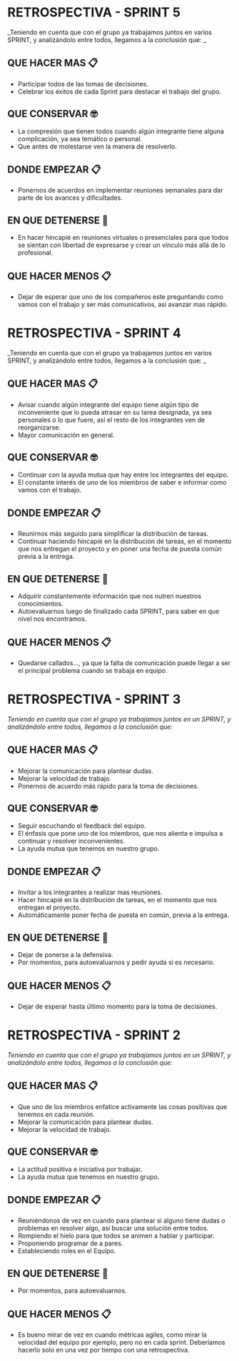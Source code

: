 # RETROSPECTIVA - SPRINT 5

_Teniendo en cuenta que con el grupo ya trabajamos juntos en varios SPRINT, y analizándolo entre todos, llegamos a la conclusión que: _

## QUE HACER MAS 📋

* Participar todos de las tomas de decisiones.
* Celebrar los éxitos de cada Sprint para destacar el trabajo del grupo.

## QUE CONSERVAR 🤓

* La compresión que tienen todos cuando algún integrante tiene alguna complicación, ya sea temático o personal.
* Que antes de molestarse ven la manera de resolverlo.

## DONDE EMPEZAR 📋

* Ponernos de acuerdos en implementar reuniones semanales para dar parte de los avances y dificultades.    

## EN QUE DETENERSE 📢

* En hacer hincapié en reuniones virtuales o presenciales para que todos se sientan con libertad de expresarse y crear un vínculo más allá de lo profesional.

## QUE HACER MENOS 📋

* Dejar de esperar que uno de los compañeros este preguntando como vamos con el trabajo y ser más comunicativos, así avanzar mas rápido.

# RETROSPECTIVA - SPRINT 4

_Teniendo en cuenta que con el grupo ya trabajamos juntos en varios SPRINT, y analizándolo entre todos, llegamos a la conclusión que: _

## QUE HACER MAS 📋

* Avisar cuando algún integrante del equipo tiene algún tipo de inconveniente que lo pueda atrasar en su tarea designada, ya sea personales o lo que fuere, así el resto de los integrantes ven de reorganizarse.
* Mayor comunicación en general.

## QUE CONSERVAR 🤓

* Continuar con la ayuda mutua que hay entre los integrantes del equipo.
* El constante interés de uno de los miembros de saber e informar como vamos con el trabajo.

## DONDE EMPEZAR 📋

* Reunirnos más seguido para simplificar la distribución de tareas. 
* Continuar haciendo hincapié en la distribución de tareas, en el momento que nos entregan el proyecto y en poner una fecha de puesta común previa a la entrega.    

## EN QUE DETENERSE 📢

* Adquirir constantemente información que nos nutren nuestros conocimientos.
* Autoevaluarnos luego de finalizado cada SPRINT, para saber en que nivel nos encontramos.

## QUE HACER MENOS 📋

* Quedarse callados…, ya que la falta de comunicación puede llegar a ser el principal problema cuando se trabaja en equipo.


# RETROSPECTIVA - SPRINT 3

_Teniendo  en cuenta que con el grupo ya trabajamos juntos en un SPRINT, y analizándolo entre todos, llegamos a la conclusión que:_

## QUE HACER MAS 📋

* Mejorar la comunicación para plantear dudas.
* Mejorar la velocidad de trabajo.
* Ponernos de acuerdo más rápido para la toma de decisiones.

## QUE CONSERVAR 🤓

* Seguir escuchando el feedback del equipo.
* El énfasis que pone uno de los miembros, que nos alienta e impulsa a continuar y resolver inconvenientes.
* La ayuda mutua que tenemos en nuestro grupo.

## DONDE EMPEZAR 📋

* Invitar a los integrantes a realizar mas reuniones.
* Hacer hincapié en la distribución de tareas, en el momento que nos entregan el proyecto.      
* Automáticamente poner fecha de puesta en común, previa a la entrega.

## EN QUE DETENERSE 📢

* Dejar de ponerse a la defensiva.
* Por momentos, para autoevaluarnos y pedir ayuda si es necesario.

## QUE HACER MENOS 📋

* Dejar de esperar hasta último momento para la toma de decisiones.


# RETROSPECTIVA - SPRINT 2


_Teniendo  en cuenta que con el grupo ya trabajamos juntos en un SPRINT, y analizándolo entre todos, llegamos a la conclusión que:_

## QUE HACER MAS 📋

* Que uno de los miembros enfatice activamente las cosas positivas que tenemos en cada reunión.
* Mejorar la comunicación para plantear dudas.
* Mejorar la velocidad de trabajo.

## QUE CONSERVAR 🤓

* La actitud positiva e iniciativa por trabajar.
* La ayuda mutua que tenemos en nuestro grupo.

## DONDE EMPEZAR 📋

* Reuniéndonos de vez en cuando para plantear si alguno tiene dudas o problemas en resolver algo, así buscar una solución entre todos.
* Rompiendo el hielo para que todos se animen a hablar y participar.
* Proponiendo programar de a pares.
* Estableciendo roles en el Equipo.

## EN QUE DETENERSE 📢

* Por momentos, para autoevaluarnos.

## QUE HACER MENOS 📋

* Es bueno mirar de vez en cuando métricas agiles, como mirar la velocidad del equipo por ejemplo, pero no en cada sprint. Deberíamos hacerlo solo en una vez por tiempo con una retrospectiva.


